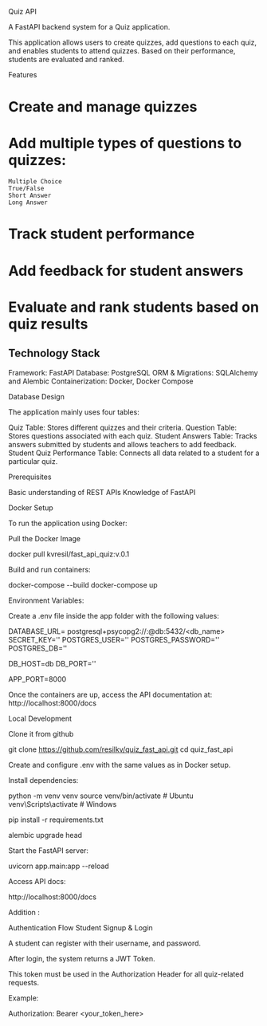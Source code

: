 Quiz API

A FastAPI backend system for a Quiz application.

This application allows users to create quizzes, add questions to each quiz, and enables students to attend quizzes. Based on their performance, students are evaluated and ranked.

Features

# Create and manage quizzes
# Add multiple types of questions to quizzes:
    Multiple Choice
    True/False
    Short Answer
    Long Answer
# Track student performance
# Add feedback for student answers
# Evaluate and rank students based on quiz results

## Technology Stack

Framework: FastAPI
Database: PostgreSQL
ORM & Migrations: SQLAlchemy and Alembic
Containerization: Docker, Docker Compose

Database Design

The application mainly uses four tables:

Quiz Table: Stores different quizzes and their criteria.
Question Table: Stores questions associated with each quiz.
Student Answers Table: Tracks answers submitted by students and allows teachers to add feedback.
Student Quiz Performance Table: Connects all data related to a student for a particular quiz.

Prerequisites

Basic understanding of REST APIs
Knowledge of FastAPI


Docker Setup

To run the application using Docker:

Pull the Docker Image

docker pull kvresil/fast_api_quiz:v.0.1

Build and run containers:


docker-compose --build
docker-compose up

Environment Variables:

Create a .env file inside the app folder with the following values:


DATABASE_URL= postgresql+psycopg2://<username>:<password>@db:5432/<db_name>
SECRET_KEY=''
POSTGRES_USER=''
POSTGRES_PASSWORD=''
POSTGRES_DB=''

DB_HOST=db
DB_PORT=''

APP_PORT=8000

Once the containers are up, access the API documentation at:
http://localhost:8000/docs

Local Development

Clone it from github

git clone https://github.com/resilkv/quiz_fast_api.git
cd quiz_fast_api


Create and configure .env with the same values as in Docker setup.

Install dependencies:

python -m venv venv
source venv/bin/activate  # Ubuntu
venv\Scripts\activate     # Windows

pip install -r requirements.txt

alembic upgrade head

Start the FastAPI server:

uvicorn app.main:app --reload

Access API docs:

http://localhost:8000/docs

Addition :

Authentication Flow
Student Signup & Login

A student can register with their username, and password.

After login, the system returns a JWT Token.

This token must be used in the Authorization Header for all quiz-related requests.

Example:

Authorization: Bearer <your_token_here>
